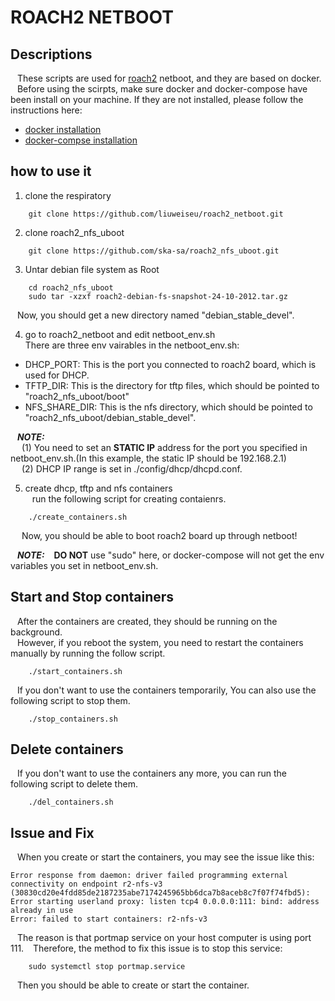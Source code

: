 # ROACH2 NETBOOT

## Descriptions
&ensp; These scripts are used for [roach2](https://casper.astro.berkeley.edu/wiki/ROACH2) netboot, and they are based on docker.  
&ensp; Before using the scirpts, make sure docker and docker-compose have been install on your machine. If they are not installed, please follow the instructions here:  
* [docker installation](https://docs.docker.com/engine/install/)
* [docker-compse installation](https://docs.docker.com/compose/install/)
  
## how to use it
1. clone the respiratory
```
    git clone https://github.com/liuweiseu/roach2_netboot.git
```

2. clone roach2_nfs_uboot
```
    git clone https://github.com/ska-sa/roach2_nfs_uboot.git
```

3. Untar debian file system as Root
```
    cd roach2_nfs_uboot
    sudo tar -xzxf roach2-debian-fs-snapshot-24-10-2012.tar.gz
```
&ensp; Now, you should get a new directory named "debian_stable_devel".  

4. go to roach2_netboot and edit netboot_env.sh  
 There are three env vairables in the netboot_env.sh:
* DHCP_PORT: This is the port you connected to roach2 board, which is used for DHCP. 
* TFTP_DIR: This is the directory for tftp files, which should be pointed to "roach2_nfs_uboot/boot"
* NFS_SHARE_DIR: This is the nfs directory, which should be pointed to "roach2_nfs_uboot/debian_stable_devel".

&ensp; ***NOTE:***   
&ensp;&ensp; (1) You need to set an **STATIC IP** address for the port you specified in netboot_env.sh.(In this example, the static IP should be 192.168.2.1)   
&ensp;&ensp; (2) DHCP IP range is set in ./config/dhcp/dhcpd.conf.  

5. create dhcp, tftp and nfs containers  
&ensp; run the following script for creating contaienrs.
```
    ./create_containers.sh
```
&ensp;&ensp; Now, you should be able to boot roach2 board up through netboot!

&ensp; ***NOTE:*** &ensp; **DO NOT** use "sudo" here, or docker-compose will not get the env variables you set in netboot_env.sh.  

## Start and Stop containers
&ensp; After the containers are created, they should be running on the background.  
&ensp; However, if you reboot the system, you need to restart the containers manually by running the follow script.  
```
    ./start_containers.sh
```

&ensp; If you don't want to use the containers temporarily, You can also use the following script to stop them.  
```
    ./stop_containers.sh
```

## Delete containers
&ensp; If you don't want to use the containers any more, you can run the following script to delete them.   
```
    ./del_containers.sh
```
## Issue and Fix
&ensp; When you create or start the containers, you may see the issue like this:
```
Error response from daemon: driver failed programming external connectivity on endpoint r2-nfs-v3 (30830cd20e4fdd85de2187235abe7174245965bb6dca7b8aceb8c7f07f74fbd5): Error starting userland proxy: listen tcp4 0.0.0.0:111: bind: address already in use
Error: failed to start containers: r2-nfs-v3
```
&ensp; The reason is that portmap service on your host computer is using port 111.
&ensp; Therefore, the method to fix this issue is to stop this service:
```
    sudo systemctl stop portmap.service
```
&ensp; Then you should be able to create or start the container.  

